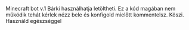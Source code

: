 Minecraft bot v.1
Bárki használhatja letöltheti.
Ez a kód magában nem működik tehát kérlek nézz bele és konfigold mielőtt kommentelsz.
Köszi.
Használd egészséggel
